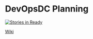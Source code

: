 # DevOpsDC Planning

[![Stories in Ready](https://badge.waffle.io/DevOpsDaysDC/planning.png?label=ready&title=Ready)](http://waffle.io/DevOpsDaysDC/planning)

[Wiki](https://github.com/DevOpsDaysDC/planning/wiki)
